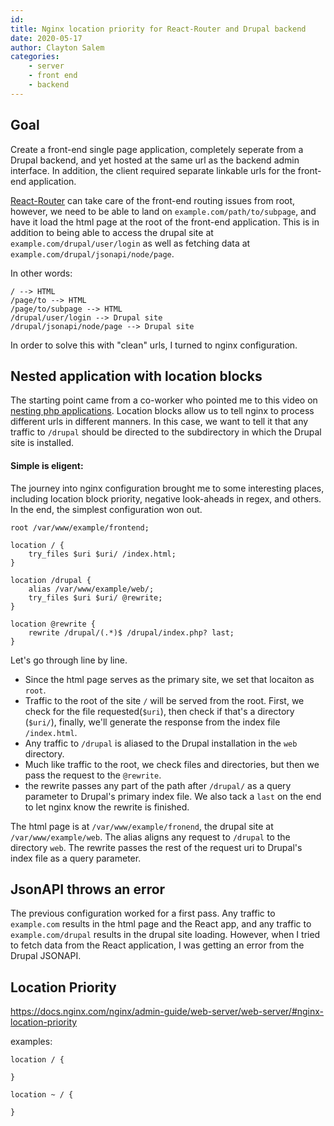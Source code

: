 ```yaml
---
id: 
title: Nginx location priority for React-Router and Drupal backend
date: 2020-05-17
author: Clayton Salem
categories:
    - server
    - front end
    - backend
---
```


## Goal
Create a front-end single page application, completely seperate from a Drupal backend, and yet hosted at the same url as the backend  admin interface. In addition, the client required separate linkable urls for the front-end application.

[React-Router](https://reacttraining.com/react-router/) can take care of the front-end routing issues from root, however, we need to be able to land on `example.com/path/to/subpage`, and have it load the html page at the root of the front-end application. This is in addition to being able to access the drupal site at `example.com/drupal/user/login` as well as fetching data at `example.com/drupal/jsonapi/node/page`.

In other words:

```
/ --> HTML
/page/to --> HTML
/page/to/subpage --> HTML
/drupal/user/login --> Drupal site
/drupal/jsonapi/node/page --> Drupal site

```
In order to solve this with "clean" urls, I turned to nginx configuration.


## Nested application with location blocks

The starting point came from a co-worker who pointed me to this video on [nesting php applications](https://serversforhackers.com/c/nginx-php-in-subdirectory). Location blocks allow us to tell nginx to process different urls in different manners. In this case, we want to tell it that any traffic to `/drupal` should be directed to the subdirectory in which the Drupal site is installed. 

#### Simple is eligent:
The journey into nginx configuration brought me to some interesting places, including location block priority, negative look-aheads in regex, and others. In the end, the simplest configuration won out.

```
root /var/www/example/frontend;

location / {
    try_files $uri $uri/ /index.html;
}

location /drupal {
    alias /var/www/example/web/;
    try_files $uri $uri/ @rewrite;
}

location @rewrite {
    rewrite /drupal/(.*)$ /drupal/index.php? last;
}
```

Let's go through line by line.
- Since the html page serves as the primary site, we set that locaiton as `root`.
- Traffic to the root of the site `/` will be served from the root. First, we check for the file requested(`$uri`), then check if that's a directory (`$uri/`), finally, we'll generate the response from the index file `/index.html`.
- Any traffic to `/drupal` is aliased to the Drupal installation in the `web` directory.
- Much like traffic to the root, we check files and directories, but then we pass the request to the `@rewrite`.
- the rewrite passes any part of the path after `/drupal/` as a query parameter to Drupal's primary index file. We also tack a `last` on the end to let nginx know the rewrite is finished.


The html page is at `/var/www/example/fronend`, the drupal site at `/var/www/example/web`. The alias aligns any request to `/drupal` to the directory `web`. The rewrite passes the rest of the request uri to Drupal's index file as a query parameter.


## JsonAPI throws an error
The previous configuration worked for a first pass. Any traffic to `example.com` results in the html page and the React app, and any traffic to `example.com/drupal` results in the drupal site loading. However, when I tried to fetch data from the React application, I was getting an error from the Drupal JSONAPI. 

## Location Priority
https://docs.nginx.com/nginx/admin-guide/web-server/web-server/#nginx-location-priority

examples:

```
location / {

}

location ~ / {

}
```
